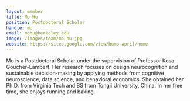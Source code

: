 ```yaml
---
layout: member
title: Mo Hu
position: Postdoctoral Scholar
handle: mo
email: mohu@berkeley.edu
image: /images/team/mo-hu.jpg
website: https://sites.google.com/view/humo-april/home
---
```


Mo is a Postdoctoral Scholar under the supervision of Professor Kosa Goucher-Lambert. Her research focuses on design neurocognition and sustainable decision-making by applying methods from cognitive neuroscience, data science, and behavioral economics. She obtained her Ph.D. from Virginia Tech and BS from Tongji University, China. In her free time, she enjoys running and baking.